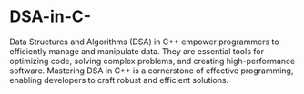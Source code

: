 # DSA-in-C-
Data Structures and Algorithms (DSA) in C++ empower programmers to efficiently manage and manipulate data. They are essential tools for optimizing code, solving complex problems, and creating high-performance software. Mastering DSA in C++ is a cornerstone of effective programming, enabling developers to craft robust and efficient solutions.
